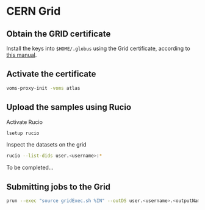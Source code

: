 # CERN Grid

## Obtain the GRID certificate

Install the keys into `$HOME/.globus` using the Grid certificate, according to [this manual](https://twiki.cern.ch/twiki/bin/view/Main/UsingUSAtlasGrid).

## Activate the certificate

```bash
voms-proxy-init -voms atlas
```

## Upload the samples using Rucio

Activate Rucio

```bash
lsetup rucio
```

Inspect the datasets on the grid

```bash
rucio --list-dids user.<username>:*
```

To be completed...

## Submitting jobs to the Grid

```bash
prun --exec "source gridExec.sh %IN" --outDS user.<username>.<outputName> --inDS user.<username>:user.<username>.CARLtraining --outputs "output.tar" --noBuild --maxAttempt 1 --forceStaged --architecture "&nvidia" --nCore 1 --memory 10000
```